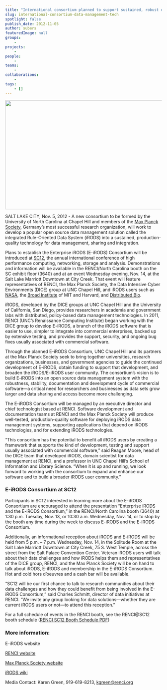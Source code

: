 ```yaml
---
title: "International consortium planned to support sustained, robust data management technology"
slug: international-consortium-data-management-tech
spotlight: false
publish_date: 2012-11-05
author: subers
featuredImage: null
groups:
    - 
projects:
    - 
people:
    - 
teams: 
    - 
collaborations:
    - 
tags:
    - []
---
```

<img class=" wp-image-12067 alignleft" title="Event-E-iRODS-SC12" alt="" src="http://www.renci.org/wp-content/uploads/2012/11/Event-E-iRODS-SC121.jpg" width="640" height="349" />

SALT LAKE CITY, Nov. 5, 2012 - A new consortium to be formed by the University of North Carolina at Chapel Hill and members of the <a href="http://www.mpg.de/en">Max Planck Society</a>, Germany’s most successful research organization, will work to develop a popular open source data management solution called the integrated Rule-Oriented Data System (iRODS) into a sustained, production-quality technology for data management, sharing and integration.<!--more-->

Plans to establish the Enterprise iRODS (E-iRODS) Consortium will be introduced at <a href="http://sc12.supercomputing.org">SC12</a>, the annual international conference of high performance computing, networking, storage and analysis. Demonstrations and information will be available in the RENCI/North Carolina booth on the SC exhibit floor (3640) and at an event Wednesday evening, Nov. 14, at the Salt Lake Marriott Downtown at City Creek. That event will feature representatives of RENCI, the Max Planck Society, the Data Intensive Cyber Environments (DICE) group at UNC Chapel Hill, and iRODS users such as <a href="http://www.nasa.gov">NASA</a>, the <a href="http://www.broadinstitute.org">Broad Institute</a> of MIT and Harvard, and <a href="http://www.distributedbio.com">Distributed Bio</a>.

iRODS, developed by the DICE groups at UNC Chapel Hill and the University of California, San Diego, provides researchers in academia and government labs with distributed, policy-based data management technologies. In 2011, RENCI (UNC’s Renaissance Computing Institute) began working with the DICE group to develop E-iRODS, a branch of the iRODS software that is easier to use, simpler to integrate into commercial enterprises, backed up by extensive testing, and provides the support, security, and ongoing bug fixes usually associated with commercial software.

Through the planned E-iRODS Consortium, UNC Chapel Hill and its partners at the Max Planck Society seek to bring together universities, research organizations, businesses, and government agencies to guide the continued development of E-iRODS, obtain funding to support that development, and broaden the iRODS/E-iRODS user community. The consortium’s vision is to build E-iRODS into an open source data management system with the robustness, stability, documentation and development cycle of commercial software—a critical need for researchers and businesses as data sets grow larger and data sharing and access become more challenging.

The E-iRODS Consortium will be managed by an executive director and chief technologist based at RENCI. Software development and documentation teams at RENCI and the Max Planck Society will produce well-tested, production-quality software for deploying iRODS data management systems, supporting applications that depend on iRODS technologies, and for extending iRODS technologies.

“This consortium has the potential to benefit all iRODS users by creating a framework that supports the kind of development, testing and support usually associated with commercial software,” said Reagan Moore, head of the DICE team that developed iRODS, domain scientist for data management at RENCI, and a professor in UNC Chapel Hill’s School of Information and Library Science. “When it is up and running, we look forward to working with the consortium to expand and enhance our software and to build a broader iRODS user community.”
<h3>E-iRODS Consortium at SC12</h3>
Participants in SC12 interested in learning more about the E-iRODS Consortium are encouraged to attend the presentation “Enterprise iRODS and the E-iRODS Consortium,” in the RENCI/North Carolina booth (3640) at 1:30 p.m. Tuesday, Nov. 13, or 10:30 a.m. Wednesday, Nov. 14, or to stop by the booth any time during the week to discuss E-iRODS and the E-iRODS Consortium.

Additionally, an informational reception about iRODS and E-iRODS will be held from 5 p.m. – 7 p.m. Wednesday, Nov. 14, in the Solitude Room at the Salt Lake Marriott Downtown at City Creek, 75 S. West Temple, across the street from the Salt Palace Convention Center. Veteran iRODS users will talk about their data challenges and how iRODS helps them and representatives of the DICE group, RENCI, and the Max Planck Society will be on hand to talk about iRODS, E-iRODS and membership in the E-iRODS Consortium. Hot and cold hors d’oeuvres and a cash bar will be available.

“SC12 will be our first chance to talk to research communities about their data challenges and how they could benefit from being involved in the E-iRODS Consortium,” said Charles Schmitt, director of data initiatives at RENCI. “We invite any group looking for data solutions—whether they are current iRODS users or not—to attend this reception.”

For a full schedule of events in the RENCI booth, see the RENCI@SC12 booth schedule (<a href="http://www.renci.org/wp-content/uploads/2012/11/RENCI-SC12-Schedule1.pdf">RENCI SC12 Booth Schedule PDF</a>)
<h3>More information:</h3>
E-iRODS website

<a href="http://www.renci.org">RENCI website</a>

<a href="http://www.mpg.de/en" target="_blank">Max Planck Society website</a>

<a href="http://irods.diceresearch.org" target="_blank">iRODS wiki</a>

Media Contact: Karen Green, 919-619-8213, <a href="mailto:kgreen@renci.org">kgreen@renci.org</a>
